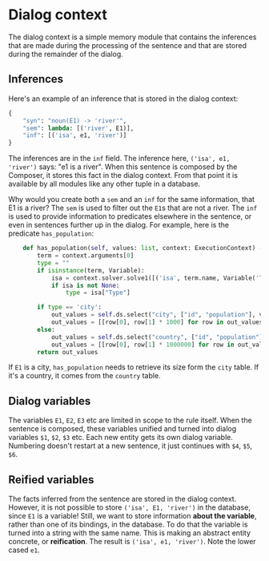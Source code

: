 # Dialog context

The dialog context is a simple memory module that contains the inferences that are made during the processing of the sentence and that are stored during the remainder of the dialog.

## Inferences

Here's an example of an inference that is stored in the dialog context:

~~~python
{
    "syn": "noun(E1) -> 'river'",
    "sem": lambda: [('river', E1)],
    "inf": [('isa', e1, 'river')]
}
~~~

The inferences are in the `inf` field. The inference here, `('isa', e1, 'river')` says: "e1 is a river". When this sentence is composed by the Composer, it stores this fact in the dialog context. From that point it is available by all modules like any other tuple in a database.

Why would you create both a `sem` and an `inf` for the same information, that E1 is a river? The `sem` is used to filter out the `E1`s that are not a river. The `inf` is used to provide information to predicates elsewhere in the sentence, or even in sentences further up in the dialog. For example, here is the predicate `has_population`:

~~~python
    def has_population(self, values: list, context: ExecutionContext) -> list[list]:
        term = context.arguments[0]
        type = ""
        if isinstance(term, Variable):
            isa = context.solver.solve1([('isa', term.name, Variable('Type'))])
            if isa is not None:
                type = isa["Type"]

        if type == 'city':
            out_values = self.ds.select("city", ["id", "population"], values)
            out_values = [[row[0], row[1] * 1000] for row in out_values]
        else:
            out_values = self.ds.select("country", ["id", "population"], values)
            out_values = [[row[0], row[1] * 1000000] for row in out_values]
        return out_values
~~~

If `E1` is a city, `has_population` needs to retrieve its size form the `city` table. If it's a country, it comes from the `country` table.

## Dialog variables

The variables `E1`, `E2`, `E3` etc are limited in scope to the rule itself. When the sentence is composed, these variables unified and turned into dialog variables `$1`, `$2`, `$3` etc. Each new entity gets its own dialog variable. Numbering doesn't restart at a new sentence, it just continues with `$4`, `$5`, `$6`.

## Reified variables

The facts inferred from the sentence are stored in the dialog context. However, it is not possible to store `('isa', E1, 'river')` in the database, since `E1` is a variable! Still, we want to store information __about the variable__, rather than one of its bindings, in the database. To do that the variable is turned into a string with the same name. This is making an abstract entity concrete, or __reification__. The result is `('isa', e1, 'river')`. Note the lower cased `e1`.
